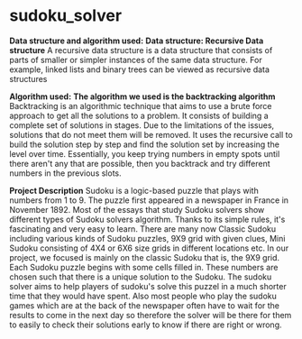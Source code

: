 # sudoku_solver
**Data structure and algorithm used:**
**Data structure: Recursive Data structure**
A recursive data structure is a data structure that consists of parts of smaller or simpler instances of the same data structure. For example, linked lists and binary trees can be viewed as recursive data structures

**Algorithm used:**
**The algorithm we used is the backtracking algorithm**
Backtracking is an algorithmic technique that aims to use a brute force approach to get all the solutions to a problem. It consists of building a complete set of solutions in stages. Due to the limitations of the issues, solutions that do not meet them will be removed. 
 It uses the recursive call to build the solution step by step and find the solution set by increasing the level over time.
Essentially, you keep trying numbers in empty spots until there aren't any that are possible, then you backtrack and try different numbers in the previous slots.

**Project Description**
Sudoku is a logic-based puzzle that plays with numbers from 1 to 9. The puzzle first appeared in a newspaper in France in November 1892. Most of the essays that study Sudoku solvers show different types of Sudoku solvers algorithm. Thanks to its simple rules, it's fascinating and very easy to learn. There are  many now Classic Sudoku including various kinds of Sudoku puzzles,  9X9 grid with given clues, Mini Sudoku consisting of 4X4 ​​or 6X6 size grids in different locations etc. In our project, we focused is mainly on the classic Sudoku that is, the 9X9 grid. 
Each Sudoku puzzle begins with some cells filled in. These numbers are chosen such that there is a unique solution to the Sudoku.
The sudoku solver aims to help players of sudoku's solve this puzzel in a much shorter time that they would have spent. Also most people who play the sudoku games which are at the back of the newspaper often have to wait for the results to come in the next day so therefore the solver will be there for them to easily to check their solutions early to know if there are right or wrong.
